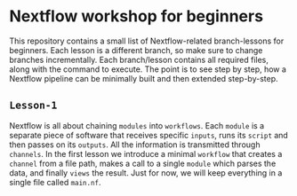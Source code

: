 # Nextflow workshop for beginners
This repository contains a small list of Nextflow-related branch-lessons for beginners.
Each lesson is a different branch, so make sure to change branches incrementally.
Each branch/lesson contains all required files, along with the command to execute.
The point is to see step by step, how a Nextflow pipeline can be minimally built and then extended step-by-step.

## `Lesson-1`
Nextflow is all about chaining `modules` into `workflows`.
Each `module` is a separate piece of software that receives specific `inputs`, runs its `script` and then passes on its `outputs`.
All the information is transmitted through `channels`.
In the first lesson we introduce a minimal `workflow` that creates a `channel` from a file path, makes a call to a single `module` which parses the data, and finally `views` the result.
Just for now, we will keep everything in a single file called `main.nf`.